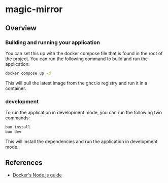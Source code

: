 # magic-mirror

## Overview

### Building and running your application

You can set this up with the docker compose file that is found in the root of the project. You can run the following command to build and run the application:

```bash
docker compose up -d
```

This will pull the latest image from the ghcr.io registry and run it in a container.

### development

To run the application in development mode, you can run the following two commands:

```bash
bun install
bun dev
```

This will install the dependencies and run the application in development mode.

## References

* [Docker's Node.js guide](https://docs.docker.com/language/nodejs/)
